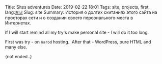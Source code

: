 Title: Sites adventures
Date: 2019-02-22 18:01
Tags: site, projects, first, lang:[🇷🇺](ru)
Slug: site
Summary: История о долгих скитаниях этого сайта на просторах сети и о создании своего персонального места в Интернетах.


If I will start remind all my try's make personal site - I will do it too long.

First was try - on `narod` hosting.. After that - WordPress, pure HTML and many else.

{not ended..}